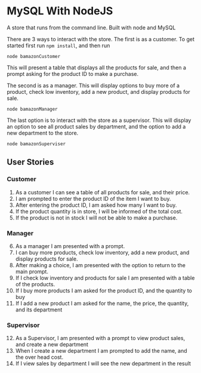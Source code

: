 # MySQL With NodeJS

A store that runs from the command line. Built with node and MySQL

There are 3 ways to interact with the store. The first is as a customer. To get started first run ```npm install```, and then  run 

```
node bamazonCustomer
```

This will present a table that displays all the products for sale, and then a prompt asking for the product ID to make a purchase.

The second is as a manager. This will display options to buy more of a product, check low inventory, add a new product, and display products for sale.

```
node bamazonManager
```

The last option is to interact with the store as a supervisor. This will display an option to see all product sales by department, and the option to add a new department to the store.

```
node bamazonSuperviser
```

## User Stories

### Customer

1. As a customer I can see a table of all products for sale, and their price.
2. I am prompted to enter the product ID of the item I want to buy.
3. After entering the product ID, I am asked how many I want to buy.
4. If the product quantity is in store, I will be informed of the total cost.
5. If the product is not in stock I will not be able to make a purchase.

### Manager

6. As a manager I am presented with a prompt.
7. I can buy more products, check low inventory, add a new product, and display products for sale.
8. After making a choice, I am presented with the option to return to the main prompt.
9. If I check low inventory and products for sale I am presented with a table of the products.
10. If I buy more products I am asked for the product ID, and the quantity to buy
11. If I add a new product I am asked for the name, the price, the quantity, and its department

### Supervisor

12. As a Supervisor, I am presented with a prompt to view product sales, and create a new department
13. When I create a new department I am prompted to add the name, and the over head cost.
14. If I view sales by department I will see the new department in the result
